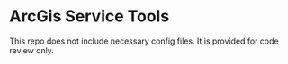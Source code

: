 # ArcGis Service Tools

This repo does not include necessary config files. It is provided for code review only.
